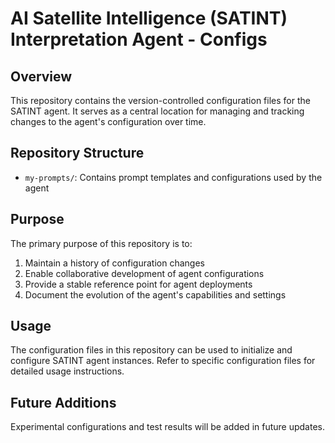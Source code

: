 # AI Satellite Intelligence (SATINT) Interpretation Agent - Configs

## Overview

This repository contains the version-controlled configuration files for the SATINT agent. It serves as a central location for managing and tracking changes to the agent's configuration over time.

## Repository Structure

- `my-prompts/`: Contains prompt templates and configurations used by the agent

## Purpose

The primary purpose of this repository is to:

1. Maintain a history of configuration changes
2. Enable collaborative development of agent configurations
3. Provide a stable reference point for agent deployments
4. Document the evolution of the agent's capabilities and settings

## Usage

The configuration files in this repository can be used to initialize and configure SATINT agent instances. Refer to specific configuration files for detailed usage instructions.

## Future Additions

Experimental configurations and test results will be added in future updates.
